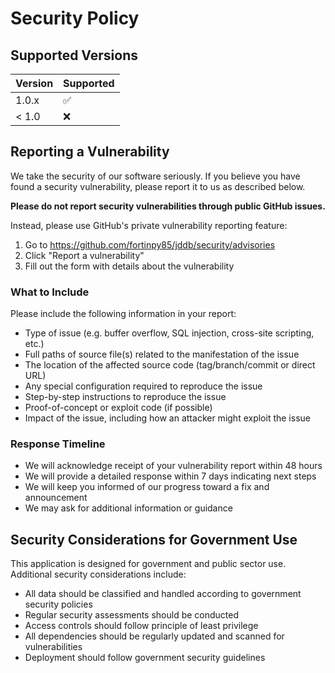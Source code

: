 # Security Policy

## Supported Versions

| Version | Supported          |
| ------- | ------------------ |
| 1.0.x   | :white_check_mark: |
| < 1.0   | :x:                |

## Reporting a Vulnerability

We take the security of our software seriously. If you believe you have found a security vulnerability, please report it to us as described below.

**Please do not report security vulnerabilities through public GitHub issues.**

Instead, please use GitHub's private vulnerability reporting feature:
1. Go to https://github.com/fortinpy85/jddb/security/advisories
2. Click "Report a vulnerability"
3. Fill out the form with details about the vulnerability

### What to Include

Please include the following information in your report:
- Type of issue (e.g. buffer overflow, SQL injection, cross-site scripting, etc.)
- Full paths of source file(s) related to the manifestation of the issue
- The location of the affected source code (tag/branch/commit or direct URL)
- Any special configuration required to reproduce the issue
- Step-by-step instructions to reproduce the issue
- Proof-of-concept or exploit code (if possible)
- Impact of the issue, including how an attacker might exploit the issue

### Response Timeline

- We will acknowledge receipt of your vulnerability report within 48 hours
- We will provide a detailed response within 7 days indicating next steps
- We will keep you informed of our progress toward a fix and announcement
- We may ask for additional information or guidance

## Security Considerations for Government Use

This application is designed for government and public sector use. Additional security considerations include:

- All data should be classified and handled according to government security policies
- Regular security assessments should be conducted
- Access controls should follow principle of least privilege
- All dependencies should be regularly updated and scanned for vulnerabilities
- Deployment should follow government security guidelines
